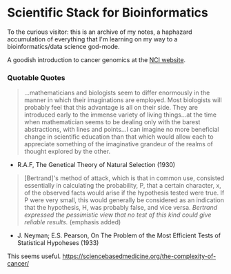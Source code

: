 # Scientific Stack for Bioinformatics

To the curious visitor: this is an archive of my notes, a haphazard accumulation of everything that I'm learning on my way to a bioinformatics/data science god-mode. 

A goodish introduction to cancer genomics at the [NCI website](https://www.cancer.gov/about-nci/organization/ccg/cancer-genomics-overview).

### Quotable Quotes

> ...mathematicians and biologists seem to differ enormously in the manner in which their imaginations are employed. Most biologists will probably feel that this advantage is all on their side. They are introduced early to the immense variety of living things...at the time when mathematician seems to be dealing only with the barest abstractions, with lines and points...I can imagine no more beneficial change in scientific education than that which would allow each to appreciate something of the imaginative grandeur of the realms of thought explored by the other. 
- R.A.F, The Genetical Theory of Natural Selection (1930)

> [Bertrand]'s method of attack, which is that in common use, consisted essentially in calculating the probability, P, that a certain character, x, of the observed facts would arise if the hypothesis tested were true. If P were very small, this would generally be considered as an indication that the hypothesis, H, was probably false, and vice versa. *Bertrand expressed the pessimistic view that no test of this kind could give reliable results.* (emphasis added)
- J. Neyman; E.S. Pearson, On The Problem of the Most Efficient Tests of Statistical Hypoheses (1933)

This seems useful. 
https://sciencebasedmedicine.org/the-complexity-of-cancer/
